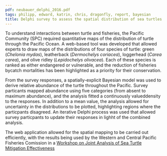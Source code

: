 ```yaml
---
pdf: neubauer_delphi_2016.pdf
tags: philipp, edward, katrin, chris, dragonfly, report, bayesian
title: Delphi survey to assess the spatial distribution of sea turtles in the Pacific Ocean
---
```


To understand interactions between turtle and fisheries, the Pacific Community
(SPC) required quantitative maps of the distribution of turtle through the
Pacific Ocean. A web-based tool was developed that allowed experts to draw maps
of the distributions of four species of turtle: green (*Chelonia mydas*),
leatherback (*Dermochelys coriacea*), loggerhead (*Carea carea*), and olive
ridley (*Lepidochelys olivacea*). Each of these species is ranked as either
endangered or vulnerable, and the reduction of fisheries bycatch mortalities has
been highlighted as a priority for their conservation.

From the survey responses, a spatially-explicit Bayesian  model was used to
derive relative abundance of the turtle throughout the Pacific. Survey
particants mapped abundance using five categories (from absent to maximum
abundance), and the analysis fitted a continuously valueddensity to the
responses. In addition to a mean value, the analysis allowed for uncertainty in
the distributions to be plotted, highlighting regions where the particpants
disagreed.  An iterative Delphi  process was used that allowed survey
particpants to update their responses in lighht of the combined analysis. 

The web application allowed for the spatial mapping to be carried out
efficiently, with the results being used by the Western and Central Pacific
Fisheries Comission in a [Workshop on Joint Analysis of Sea Turtle Mitigation
Effectiveness](http://www.commonoceans.org/news/news-detail/en/c/459008/)

